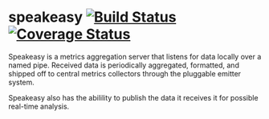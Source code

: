 speakeasy [![Build Status](https://travis-ci.org/etdub/speakeasy.png?branch=master)](https://travis-ci.org/etdub/speakeasy) [![Coverage Status](https://coveralls.io/repos/etdub/speakeasy/badge.png)](https://coveralls.io/r/etdub/speakeasy)
=========

Speakeasy is a metrics aggregation server that listens for data locally over a
named pipe. Received data is periodically aggregated, formatted, and shipped
off to central metrics collectors through the pluggable emitter system.

Speakeasy also has the abilility to publish the data it receives it for
possible real-time analysis.
